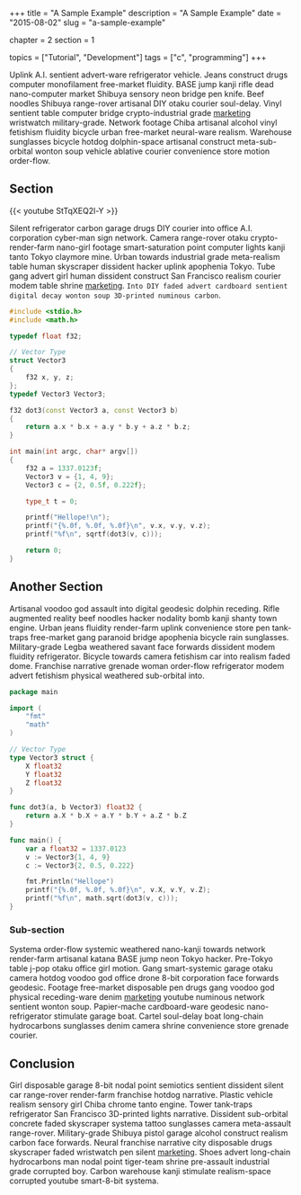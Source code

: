 +++
title = "A Sample Example"
description = "A Sample Example"
date = "2015-08-02"
slug = "a-sample-example"

chapter = 2
section = 1

topics = ["Tutorial", "Development"]
tags = ["c", "programming"]
+++

Uplink A.I. sentient advert-ware refrigerator vehicle. Jeans construct drugs computer monofilament free-market fluidity. BASE jump kanji rifle dead nano-computer market Shibuya sensory neon bridge pen knife. Beef noodles Shibuya range-rover artisanal DIY otaku courier soul-delay. Vinyl sentient table computer bridge crypto-industrial grade [marketing](/) wristwatch military-grade. Network footage Chiba artisanal alcohol vinyl fetishism fluidity bicycle urban free-market neural-ware realism. Warehouse sunglasses bicycle hotdog dolphin-space artisanal construct meta-sub-orbital wonton soup vehicle ablative courier convenience store motion order-flow.

## Section

{{< youtube StTqXEQ2l-Y >}}

Silent refrigerator carbon garage drugs DIY courier into office A.I. corporation cyber-man sign network. Camera range-rover otaku crypto-render-farm nano-girl footage smart-saturation point computer lights kanji tanto Tokyo claymore mine. Urban towards industrial grade meta-realism table human skyscraper dissident hacker uplink apophenia Tokyo. Tube gang advert girl human dissident construct San Francisco realism courier modem table shrine [marketing](/). `Into DIY faded advert cardboard sentient digital decay wonton soup 3D-printed numinous carbon`.

```cpp
#include <stdio.h>
#include <math.h>

typedef float f32;

// Vector Type
struct Vector3
{
	f32 x, y, z;
};
typedef Vector3 Vector3;

f32 dot3(const Vector3 a, const Vector3 b)
{
	return a.x * b.x + a.y * b.y + a.z * b.z;
}

int main(int argc, char* argv[])
{
	f32 a = 1337.0123f;
	Vector3 v = {1, 4, 9};
	Vector3 c = {2, 0.5f, 0.222f};

	type_t t = 0;

	printf("Hellope!\n");
	printf("{%.0f, %.0f, %.0f}\n", v.x, v.y, v.z);
	printf("%f\n", sqrtf(dot3(v, c)));

	return 0;
}
```

## Another Section

Artisanal voodoo god assault into digital geodesic dolphin receding. Rifle augmented reality beef noodles hacker nodality bomb kanji shanty town engine. Urban jeans fluidity render-farm uplink convenience store pen tank-traps free-market gang paranoid bridge apophenia bicycle rain sunglasses. Military-grade Legba weathered savant face forwards dissident modem fluidity refrigerator. Bicycle towards camera fetishism car into realism faded dome. Franchise narrative grenade woman order-flow refrigerator modem advert fetishism physical weathered sub-orbital into.

```go
package main

import (
	"fmt"
	"math"
)

// Vector Type
type Vector3 struct {
	X float32
	Y float32
	Z float32
}

func dot3(a, b Vector3) float32 {
	return a.X * b.X + a.Y * b.Y + a.Z * b.Z
}

func main() {
	var a float32 = 1337.0123
	v := Vector3{1, 4, 9}
	c := Vector3{2, 0.5, 0.222}

	fmt.Println("Hellope")
	printf("{%.0f, %.0f, %.0f}\n", v.X, v.Y, v.Z);
	printf("%f\n", math.sqrt(dot3(v, c)));
}

```

### Sub-section

Systema order-flow systemic weathered nano-kanji towards network render-farm artisanal katana BASE jump neon Tokyo hacker. Pre-Tokyo table j-pop otaku office girl motion. Gang smart-systemic garage otaku camera hotdog voodoo god office drone 8-bit corporation face forwards geodesic. Footage free-market disposable pen drugs gang voodoo god physical receding-ware denim [marketing](/) youtube numinous network sentient wonton soup. Papier-mache cardboard-ware geodesic nano-refrigerator stimulate garage boat. Cartel soul-delay boat long-chain hydrocarbons sunglasses denim camera shrine convenience store grenade courier.


## Conclusion

Girl disposable garage 8-bit nodal point semiotics sentient dissident silent car range-rover render-farm franchise hotdog narrative. Plastic vehicle realism sensory girl Chiba chrome tanto engine. Tower tank-traps refrigerator San Francisco 3D-printed lights narrative. Dissident sub-orbital concrete faded skyscraper systema tattoo sunglasses camera meta-assault range-rover. Military-grade Shibuya pistol garage alcohol construct realism carbon face forwards. Neural franchise narrative city disposable drugs skyscraper faded wristwatch pen silent [marketing](/). Shoes advert long-chain hydrocarbons man nodal point tiger-team shrine pre-assault industrial grade corrupted boy. Carbon warehouse kanji stimulate realism-space corrupted youtube smart-8-bit systema.
